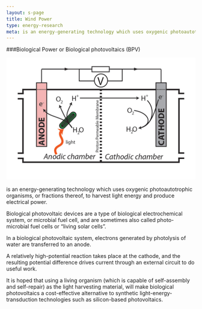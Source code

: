 ```yaml
---
layout: s-page
title: Wind Power
type: energy-research
meta: is an energy-generating technology which uses oxygenic photoautotrophic organisms, or fractions thereof, to harvest light energy and produce electrical power.
---
```



###Biological Power or Biological photovoltaics (BPV) 

![Diagram_of_electron_flow_in_a_biological_photovoltaic_system](/assets/img/page-image/biological-power.jpg)

is an energy-generating technology which uses oxygenic photoautotrophic organisms, or fractions thereof, to harvest light energy and produce electrical power. 

Biological photovoltaic devices are a type of biological electrochemical system, or microbial fuel cell, and are sometimes also called photo-microbial fuel cells or “living solar cells”. 

In a biological photovoltaic system, electrons generated by photolysis of water are transferred to an anode. 

A relatively high-potential reaction takes place at the cathode, and the resulting potential difference drives current through an external circuit to do useful work. 

It is hoped that using a living organism (which is capable of self-assembly and self-repair) as the light harvesting material, will make biological photovoltaics a cost-effective alternative to synthetic light-energy-transduction technologies such as silicon-based photovoltaics.